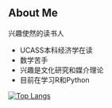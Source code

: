 ## About Me

兴趣使然的读书人

- UCASS本科经济学在读
- 数学苦手
- 兴趣是文化研究和媒介理论
- 目前在学习R和Python

[![Top Langs](https://github-readme-stats.vercel.app/api/top-langs/?username=Shinki0325&layout=compact)](https://github.com/anuraghazra/github-readme-stats)
